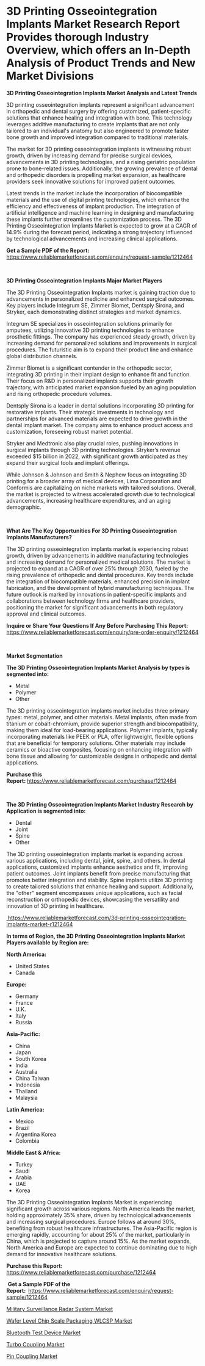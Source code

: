 <p><h1>3D Printing Osseointegration Implants Market Research Report Provides thorough Industry Overview, which offers an In-Depth Analysis of Product Trends and New Market Divisions</h1></p><p><strong>3D Printing Osseointegration Implants Market Analysis and Latest Trends</strong></p>
<p><p>3D printing osseointegration implants represent a significant advancement in orthopedic and dental surgery by offering customized, patient-specific solutions that enhance healing and integration with bone. This technology leverages additive manufacturing to create implants that are not only tailored to an individual's anatomy but also engineered to promote faster bone growth and improved integration compared to traditional materials.</p><p>The market for 3D printing osseointegration implants is witnessing robust growth, driven by increasing demand for precise surgical devices, advancements in 3D printing technologies, and a rising geriatric population prone to bone-related issues. Additionally, the growing prevalence of dental and orthopedic disorders is propelling market expansion, as healthcare providers seek innovative solutions for improved patient outcomes.</p><p>Latest trends in the market include the incorporation of biocompatible materials and the use of digital printing technologies, which enhance the efficiency and effectiveness of implant production. The integration of artificial intelligence and machine learning in designing and manufacturing these implants further streamlines the customization process. The 3D Printing Osseointegration Implants Market is expected to grow at a CAGR of 14.9% during the forecast period, indicating a strong trajectory influenced by technological advancements and increasing clinical applications.</p></p>
<p><strong>Get a Sample PDF of the Report:&nbsp;</strong> <a href="https://www.reliablemarketforecast.com/enquiry/request-sample/1212464?utm_campaign=1130&utm_medium=2&utm_source=Github&utm_content=ia&utm_term=06102024&utm_id=3d-printing-osseointegration-implants">https://www.reliablemarketforecast.com/enquiry/request-sample/1212464</a></p>
<p>&nbsp;</p>
<p><strong>3D Printing Osseointegration Implants Major Market Players</strong></p>
<p><p>The 3D Printing Osseointegration Implants market is gaining traction due to advancements in personalized medicine and enhanced surgical outcomes. Key players include Integrum SE, Zimmer Biomet, Dentsply Sirona, and Stryker, each demonstrating distinct strategies and market dynamics.</p><p>Integrum SE specializes in osseointegration solutions primarily for amputees, utilizing innovative 3D printing technologies to enhance prosthetic fittings. The company has experienced steady growth, driven by increasing demand for personalized solutions and improvements in surgical procedures. The futuristic aim is to expand their product line and enhance global distribution channels.</p><p>Zimmer Biomet is a significant contender in the orthopedic sector, integrating 3D printing in their implant design to enhance fit and function. Their focus on R&D in personalized implants supports their growth trajectory, with anticipated market expansion fueled by an aging population and rising orthopedic procedure volumes.</p><p>Dentsply Sirona is a leader in dental solutions incorporating 3D printing for restorative implants. Their strategic investments in technology and partnerships for advanced materials are expected to drive growth in the dental implant market. The company aims to enhance product access and customization, foreseeing robust market potential.</p><p>Stryker and Medtronic also play crucial roles, pushing innovations in surgical implants through 3D printing technologies. Stryker’s revenue exceeded $15 billion in 2022, with significant growth anticipated as they expand their surgical tools and implant offerings.</p><p>While Johnson & Johnson and Smith & Nephew focus on integrating 3D printing for a broader array of medical devices, Lima Corporation and Conformis are capitalizing on niche markets with tailored solutions. Overall, the market is projected to witness accelerated growth due to technological advancements, increasing healthcare expenditures, and an aging demographic.</p></p>
<p>&nbsp;</p>
<p><strong>What Are The Key Opportunities For 3D Printing Osseointegration Implants Manufacturers?</strong></p>
<p><p>The 3D printing osseointegration implants market is experiencing robust growth, driven by advancements in additive manufacturing technologies and increasing demand for personalized medical solutions. The market is projected to expand at a CAGR of over 25% through 2030, fueled by the rising prevalence of orthopedic and dental procedures. Key trends include the integration of biocompatible materials, enhanced precision in implant fabrication, and the development of hybrid manufacturing techniques. The future outlook is marked by innovations in patient-specific implants and collaborations between technology firms and healthcare providers, positioning the market for significant advancements in both regulatory approval and clinical outcomes.</p></p>
<p><strong>Inquire or Share Your Questions If Any Before Purchasing This Report:</strong> <a href="https://www.reliablemarketforecast.com/enquiry/pre-order-enquiry/1212464?utm_campaign=1130&utm_medium=2&utm_source=Github&utm_content=ia&utm_term=06102024&utm_id=3d-printing-osseointegration-implants">https://www.reliablemarketforecast.com/enquiry/pre-order-enquiry/1212464</a></p>
<p>&nbsp;</p>
<p><strong>Market Segmentation</strong></p>
<p><strong>The 3D Printing Osseointegration Implants Market Analysis by types is segmented into:</strong></p>
<p><ul><li>Metal</li><li>Polymer</li><li>Other</li></ul></p>
<p><p>The 3D printing osseointegration implants market includes three primary types: metal, polymer, and other materials. Metal implants, often made from titanium or cobalt-chromium, provide superior strength and biocompatibility, making them ideal for load-bearing applications. Polymer implants, typically incorporating materials like PEEK or PLA, offer lightweight, flexible options that are beneficial for temporary solutions. Other materials may include ceramics or bioactive composites, focusing on enhancing integration with bone tissue and allowing for customizable designs in orthopedic and dental applications.</p></p>
<p><strong>Purchase this Report:&nbsp;</strong><a href="https://www.reliablemarketforecast.com/purchase/1212464?utm_campaign=1130&utm_medium=2&utm_source=Github&utm_content=ia&utm_term=06102024&utm_id=3d-printing-osseointegration-implants">https://www.reliablemarketforecast.com/purchase/1212464</a></p>
<p>&nbsp;</p>
<p><strong>The 3D Printing Osseointegration Implants Market Industry Research by Application is segmented into:</strong></p>
<p><ul><li>Dental</li><li>Joint</li><li>Spine</li><li>Other</li></ul></p>
<p><p>The 3D printing osseointegration implants market is expanding across various applications, including dental, joint, spine, and others. In dental applications, customized implants enhance aesthetics and fit, improving patient outcomes. Joint implants benefit from precise manufacturing that promotes better integration and stability. Spine implants utilize 3D printing to create tailored solutions that enhance healing and support. Additionally, the "other" segment encompasses unique applications, such as facial reconstruction or orthopedic devices, showcasing the versatility and innovation of 3D printing in healthcare.</p></p>
<p><a href="https://www.reliablemarketforecast.com/3d-printing-osseointegration-implants-market-r1212464?utm_campaign=1130&utm_medium=2&utm_source=Github&utm_content=ia&utm_term=06102024&utm_id=3d-printing-osseointegration-implants">&nbsp;https://www.reliablemarketforecast.com/3d-printing-osseointegration-implants-market-r1212464</a></p>
<p><strong>In terms of Region, the 3D Printing Osseointegration Implants Market Players available by Region are:</strong></p>
<p>
    <p> <strong> North America: </strong>
        <ul>
            <li>United States</li>
            <li>Canada</li>
        </ul>
        </p> 
    <p> <strong> Europe: </strong>
        <ul>
            <li>Germany</li>
            <li>France</li>
            <li>U.K.</li>
            <li>Italy</li>
            <li>Russia</li>
        </ul>
        </p> 
    <p> <strong> Asia-Pacific: </strong>
        <ul>
            <li>China</li>
            <li>Japan</li>
            <li>South Korea</li>
            <li>India</li>
            <li>Australia</li>
            <li>China Taiwan</li>
            <li>Indonesia</li>
            <li>Thailand</li>
            <li>Malaysia</li>
        </ul>
        </p> 
    <p> <strong> Latin America: </strong>
        <ul>
            <li>Mexico</li>
            <li>Brazil</li>
            <li>Argentina Korea</li>
            <li>Colombia</li>
        </ul>
        </p> 
    <p> <strong> Middle East & Africa: </strong>
        <ul>
            <li>Turkey</li>
            <li>Saudi</li>
            <li>Arabia</li>
            <li>UAE</li>
            <li>Korea</li>
        </ul>
    </p>
    </p>
<p><p>The 3D Printing Osseointegration Implants Market is experiencing significant growth across various regions. North America leads the market, holding approximately 35% share, driven by technological advancements and increasing surgical procedures. Europe follows at around 30%, benefiting from robust healthcare infrastructures. The Asia-Pacific region is emerging rapidly, accounting for about 25% of the market, particularly in China, which is projected to capture around 15%. As the market expands, North America and Europe are expected to continue dominating due to high demand for innovative healthcare solutions.</p></p>
<p><strong>Purchase this Report: </strong><a href="https://www.reliablemarketforecast.com/purchase/1212464?utm_campaign=1130&utm_medium=2&utm_source=Github&utm_content=ia&utm_term=06102024&utm_id=3d-printing-osseointegration-implants">https://www.reliablemarketforecast.com/purchase/1212464</a></p>
<p>&nbsp;<strong>Get a Sample PDF of the Report:&nbsp;&nbsp;</strong><a href="https://www.reliablemarketforecast.com/enquiry/request-sample/1212464?utm_campaign=1130&utm_medium=2&utm_source=Github&utm_content=ia&utm_term=06102024&utm_id=3d-printing-osseointegration-implants">https://www.reliablemarketforecast.com/enquiry/request-sample/1212464</a></p>
<p><strong></strong></p>
<p><p><a href="https://github.com/RickHolmes3/Market-Research-Report-List-6/blob/main/military-surveillance-radar-system-market.md?utm_campaign=1130&utm_medium=2&utm_source=Github&utm_content=ia&utm_term=06102024&utm_id=3d-printing-osseointegration-implants">Military Surveillance Radar System Market</a></p><p><a href="https://issuu.com/reportprime-2/docs/wafer-level-chip-scale-packaging-wl_c85b33d582cdf0?utm_campaign=1130&utm_medium=2&utm_source=Github&utm_content=ia&utm_term=06102024&utm_id=3d-printing-osseointegration-implants">Wafer Level Chip Scale Packaging WLCSP Market</a></p><p><a href="https://issuu.com/reportprime-2/docs/bluetooth-test-device-market-size-2_2b153d35ec2973?utm_campaign=1130&utm_medium=2&utm_source=Github&utm_content=ia&utm_term=06102024&utm_id=3d-printing-osseointegration-implants">Bluetooth Test Device Market</a></p><p><a href="https://www.linkedin.com/pulse/turbo-coupling-market-size-growth-trends-statistics-forecasts-8cywf?utm_campaign=1130&utm_medium=2&utm_source=Github&utm_content=ia&utm_term=06102024&utm_id=3d-printing-osseointegration-implants">Turbo Coupling Market</a></p><p><a href="https://www.linkedin.com/pulse/global-pin-coupling-industry-analysis-share-growth-trends-forecast-1cabf?utm_campaign=1130&utm_medium=2&utm_source=Github&utm_content=ia&utm_term=06102024&utm_id=3d-printing-osseointegration-implants">Pin Coupling Market</a></p></p>